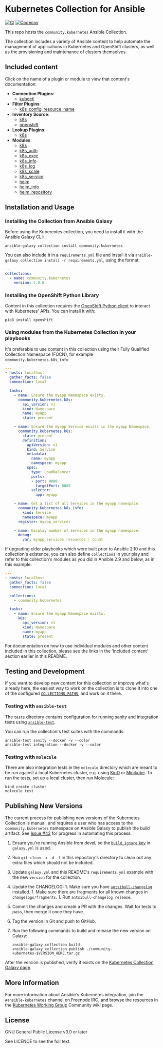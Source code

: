 # Kubernetes Collection for Ansible

[![CI](https://github.com/ansible-collections/community.kubernetes/workflows/CI/badge.svg?event=push)](https://github.com/ansible-collections/community.kubernetes/actions) [![Codecov](https://img.shields.io/codecov/c/github/ansible-collections/community.kubernetes)](https://codecov.io/gh/ansible-collections/community.kubernetes)

This repo hosts the `community.kubernetes` Ansible Collection.

The collection includes a variety of Ansible content to help automate the management of applications in Kubernetes and OpenShift clusters, as well as the provisioning and maintenance of clusters themselves.

## Included content

Click on the name of a plugin or module to view that content's documentation:

  - **Connection Plugins**:
    - [kubectl](https://docs.ansible.com/ansible/2.10/collections/community/kubernetes/kubectl_connection.html)
  - **Filter Plugins**:
    - [k8s_config_resource_name](https://docs.ansible.com/ansible/latest/user_guide/playbooks_filters.html#kubernetes-filters)
  - **Inventory Source**:
    - [k8s](https://docs.ansible.com/ansible/2.10/collections/community/kubernetes/k8s_inventory.html)
    - [openshift](https://docs.ansible.com/ansible/2.10/collections/community/kubernetes/openshift_inventory.html)
  - **Lookup Plugins**:
    - [k8s](https://docs.ansible.com/ansible/2.10/collections/community/kubernetes/k8s_lookup.html)
  - **Modules**:
    - [k8s](https://docs.ansible.com/ansible/2.10/collections/community/kubernetes/k8s_module.html)
    - [k8s_auth](https://docs.ansible.com/ansible/2.10/collections/community/kubernetes/k8s_auth_module.html)
    - [k8s_exec](https://docs.ansible.com/ansible/2.10/collections/community/kubernetes/k8s_exec_module.html)
    - [k8s_info](https://docs.ansible.com/ansible/2.10/collections/community/kubernetes/k8s_info_module.html)
    - [k8s_log](https://docs.ansible.com/ansible/2.10/collections/community/kubernetes/k8s_log_module.html)
    - [k8s_scale](https://docs.ansible.com/ansible/2.10/collections/community/kubernetes/k8s_scale_module.html)
    - [k8s_service](https://docs.ansible.com/ansible/2.10/collections/community/kubernetes/k8s_service_module.html)
    - [helm](https://docs.ansible.com/ansible/2.10/collections/community/kubernetes/helm_module.html)
    - [helm_info](https://docs.ansible.com/ansible/2.10/collections/community/kubernetes/helm_info_module.html)
    - [helm_repository](https://docs.ansible.com/ansible/2.10/collections/community/kubernetes/helm_repository_module.html)

## Installation and Usage

### Installing the Collection from Ansible Galaxy

Before using the Kuberentes collection, you need to install it with the Ansible Galaxy CLI:

    ansible-galaxy collection install community.kubernetes

You can also include it in a `requirements.yml` file and install it via `ansible-galaxy collection install -r requirements.yml`, using the format:

```yaml
---
collections:
  - name: community.kubernetes
    version: 1.0.0
```

### Installing the OpenShift Python Library

Content in this collection requires the [OpenShift Python client](https://pypi.org/project/openshift/) to interact with Kubernetes' APIs. You can install it with:

    pip3 install openshift

### Using modules from the Kubernetes Collection in your playbooks

It's preferable to use content in this collection using their Fully Qualified Collection Namespace (FQCN), for example `community.kubernetes.k8s_info`:

```yaml
---
- hosts: localhost
  gather_facts: false
  connection: local

  tasks:
    - name: Ensure the myapp Namespace exists.
      community.kubernetes.k8s:
        api_version: v1
        kind: Namespace
        name: myapp
        state: present

    - name: Ensure the myapp Service exists in the myapp Namespace.
      community.kubernetes.k8s:
        state: present
        definition:
          apiVersion: v1
          kind: Service
          metadata:
            name: myapp
            namespace: myapp
          spec:
            type: LoadBalancer
            ports:
            - port: 8080
              targetPort: 8080
            selector:
              app: myapp

    - name: Get a list of all Services in the myapp namespace.
      community.kubernetes.k8s_info:
        kind: Service
        namespace: myapp
      register: myapp_services

    - name: Display number of Services in the myapp namespace.
      debug:
        var: myapp_services.resources | count
```

If upgrading older playbooks which were built prior to Ansible 2.10 and this collection's existence, you can also define `collections` in your play and refer to this collection's modules as you did in Ansible 2.9 and below, as in this example:

```yaml
---
- hosts: localhost
  gather_facts: false
  connection: local

  collections:
    - community.kubernetes

  tasks:
    - name: Ensure the myapp Namespace exists.
      k8s:
        api_version: v1
        kind: Namespace
        name: myapp
        state: present
```

For documentation on how to use individual modules and other content included in this collection, please see the links in the 'Included content' section earlier in this README.

## Testing and Development

If you want to develop new content for this collection or improve what's already here, the easiest way to work on the collection is to clone it into one of the configured [`COLLECTIONS_PATHS`](https://docs.ansible.com/ansible/latest/reference_appendices/config.html#collections-paths), and work on it there.

### Testing with `ansible-test`

The `tests` directory contains configuration for running sanity and integration tests using [`ansible-test`](https://docs.ansible.com/ansible/latest/dev_guide/testing_integration.html).

You can run the collection's test suites with the commands:

    ansible-test sanity --docker -v --color
    ansible-test integration --docker -v --color

### Testing with `molecule`

There are also integration tests in the `molecule` directory which are meant to be run against a local Kubernetes cluster, e.g. using [KinD](https://kind.sigs.k8s.io) or [Minikube](https://minikube.sigs.k8s.io). To run the tests, set up a local cluster, then run Molecule:

    kind create cluster
    molecule test

## Publishing New Versions

The current process for publishing new versions of the Kubernetes Collection is manual, and requires a user who has access to the `community.kubernetes` namespace on Ansible Galaxy to publish the build artifact. See [Issue #43](https://github.com/ansible-collections/community.kubernetes/issues/43) for progress in automating this process.

  1. Ensure you're running Ansible from devel, so the [`build_ignore` key](https://github.com/ansible/ansible/issues/67130) in `galaxy.yml` is used.
  1. Run `git clean -x -d -f` in this repository's directory to clean out any extra files which should not be included.
  1. Update `galaxy.yml` and this README's `requirements.yml` example with the new `version` for the collection.
  1. Update the CHANGELOG:
    1. Make sure you have [`antsibull-changelog`](https://pypi.org/project/antsibull-changelog/) installed.
    1. Make sure there are fragments for all known changes in `changelogs/fragments`.
    1. Run `antsibull-changelog release`.
  1. Commit the changes and create a PR with the changes. Wait for tests to pass, then merge it once they have.
  1. Tag the version in Git and push to GitHub.
  1. Run the following commands to build and release the new version on Galaxy:

     ```
     ansible-galaxy collection build
     ansible-galaxy collection publish ./community-kubernetes-$VERSION_HERE.tar.gz
     ```

After the version is published, verify it exists on the [Kubernetes Collection Galaxy page](https://galaxy.ansible.com/community/kubernetes).

## More Information

For more information about Ansible's Kubernetes integration, join the `#ansible-kubernetes` channel on Freenode IRC, and browse the resources in the [Kubernetes Working Group](https://github.com/ansible/community/wiki/Kubernetes) Community wiki page.

## License

GNU General Public License v3.0 or later

See LICENCE to see the full text.
